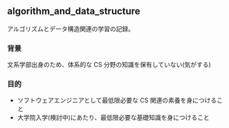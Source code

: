## algorithm_and_data_structure

アルゴリズムとデータ構造関連の学習の記録。

### 背景

文系学部出身のため、体系的な CS 分野の知識を保有していない(気がする)

### 目的

- ソフトウェアエンジニアとして最低限必要な CS 関連の素養を身につけること
- 大学院入学(検討中)にあたり、最低限必要な基礎知識を身につけること
